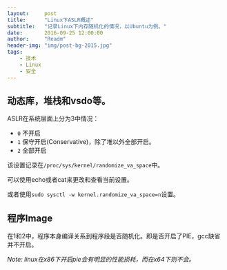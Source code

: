 ```yaml
---
layout:     post
title:      "Linux下ASLR概述"
subtitle:   "记录Linux下内存随机化的情况，以Ubuntu为例。"
date:       2016-09-25 12:00:00
author:     "Readm"
header-img: "img/post-bg-2015.jpg"
tags:
    - 技术
    - Linux
    - 安全
---
```


## 动态库，堆栈和vsdo等。
ASLR在系统层面上分为3中情况：

+ `0` 不开启
+ `1` 保守开启(Conservative)，除了堆以外全部开启。
+ `2` 全部开启

该设置记录在`/proc/sys/kernel/randomize_va_space`中。

可以使用echo或者cat来更改和查看当前设置。

或者使用`sudo sysctl -w kernel.randomize_va_space=n`设置。

## 程序Image

在1和2中，程序本身编译关系到程序段是否随机化。即是否开启了PIE，gcc缺省并不开启。

*Note: linux在x86下开启pie会有明显的性能损耗，而在x64下则不会。*